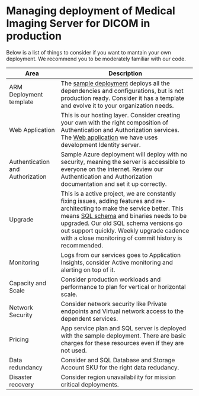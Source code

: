 # Managing deployment of Medical Imaging Server for DICOM in production

Below is a list of things to consider if you want to mantain your own deployment. We recommend you to be moderately familiar with our code. 

| Area | Description |
| --- | --- |
| ARM Deployment template | The [sample deployment](../quickstarts/deploy-via-azure.md) deploys all the dependencies and configurations, but is not production ready. Consider it has a template and evolve it to your organization needs. |
| Web Application | This is our hosting layer. Consider creating your own with the right composition of Authentication and Authorization services. The [Web application](../../src/Microsoft.Health.Dicom.Web/) we have uses development Identity server.  |
| Authentication and Authorization | Sample Azure deployment will deploy with no security, meaning the server is accessible to everyone on the internet. Review our Authentication and Authorization documentation and set it up correctly.|
| Upgrade | This is a active project, we are constantly fixing issues, adding features and re-architecting to make the service better. This means [SQL schema](https://github.com/microsoft/fhir-server/blob/main/docs/SchemaMigrationGuide.md) and binaries needs to be upgraded. Our old SQL schema versions go out support quickly. Weekly upgrade cadence with a close monitoring of commit history is recommended. |
| Monitoring | Logs from our services goes to Application Insights, consider Active monitoring and alerting on top of it. |
| Capacity and Scale | Consider production workloads and performance to plan for vertical or horizontal scale. |
| Network Security | Consider network security like Private endpoints and Virtual network access to the dependent services.|
| Pricing | App service plan and SQL server is deployed with the sample deployment. There are basic charges for these resources even if they are not used. |
| Data redundancy | Consider and SQL Database and Storage Account SKU for the right data redudancy.  |
| Disaster recovery | Consider region unavailability for mission critical deployments. |
